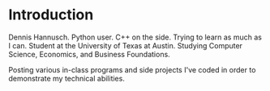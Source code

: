# Introduction

Dennis Hannusch. Python user. C++ on the side. Trying to learn as much as I can.
Student at the University of Texas at Austin. Studying Computer Science, Economics, and Business Foundations.

Posting various in-class programs and side projects I've coded in order to demonstrate my technical abilities.
